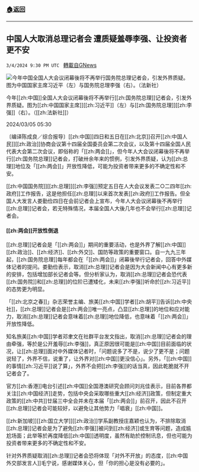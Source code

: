 ###  [:house:返回](README.md)
---


## 中国人大取消总理记者会 遭质疑羞辱李强、让投资者更不安
`3/4/2024 9:30 PM UTC ` [轉載自GNews](https://gnews.org/articles/2365000)

![今年中国全国人大会议闭幕後将不再举行国务院总理记者会，引发外界质疑。图为中国国家主席习近平（左）与国务院总理李强（右）。（法新社）](https://img.ltn.com.tw/Upload/news/600/2024/03/05/135.jpg "今年中国全国人大会议闭幕後将不再举行国务院总理记者会，引发外界质疑。图为中国国家主席习近平（左）与国务院总理李强（右）。（法新社）")

今年[[zh:中国]]全国人大会议闭幕後将不再举行[[zh:国务院总理]]记者会，引发外界质疑。图为[[zh:中国国家主席]][[zh:习近平]]（左）与[[zh:国务院总理]][[zh:李强]]（右）。（[[zh:法新社]]）

2024/03/05 05:30

〔编译陈成良／综合报导〕[[zh:中国]]四日和五日在[[zh:北京]]召开[[zh:中国人民]][[zh:政治]]协商会议第十四届全国委员会第二次会议，以及第十四届全国人民代表大会第二次会议，即俗称的「[[zh:两会]]」，但今年人大会议闭幕後将不再举行[[zh:国务院总理]]记者会，打破卅余年来的惯例，引发外界质疑，认为[[zh:总理]]地位及「[[zh:两会]]」开放性降低，可能为投资者带来更多的不确定性和不安。

[[zh:中国国务院]][[zh:总理]][[zh:李强]]预定五日在人大会议发表二○二四年[[zh:政府]]工作报告，这是他担任[[zh:总理]]以来首次发表[[zh:政府]]工作报告。但全国人大发言人娄勤俭四日在会前记者会上宣布，今年人大会议闭幕後不再举行[[zh:总理]]记者会，若无特殊情况，本届全国人大後几年也不会举行[[zh:总理]]记者会。

#### [[zh:两会]]开放性倒退

[[zh:总理]]记者会是「[[zh:两会]]」期间的重要活动，也是外界了解[[zh:中国]][[zh:政治]]、[[zh:经济]]、[[zh:外交]]、国防等政策的重要窗口。自一九九三年起，[[zh:国务院总理]]每年都会在「[[zh:两会]]」闭幕後举行记者会，回答中外媒体记者的提问。娄勤俭表示，取消[[zh:总理]]记者会是因为大会新闻中心有更多新的安排，包括增加部长记者会等。但分析家认为，取消[[zh:总理]]记者会恐代表[[zh:国务院]]和[[zh:总理]]的位阶已遭矮化，未来[[zh:李强]]听命於[[zh:习近平]]的态势更为明显。

「[[zh:北京之春]]」杂志荣誉主编、旅美[[zh:中国]]学者[[zh:胡平]]告诉[[zh:中央社]]，[[zh:总理]]记者会是[[zh:两会]]唯一亮点，凸显[[zh:总理]]的地位和应对能力，取消[[zh:总理]]记者会意味着[[zh:总理]]地位降低，也意味着「[[zh:两会]]」开放性降低。

知名旅美[[zh:中国]]学者邓聿文在社群平台发文指出，取消[[zh:总理]]记者会的理由牵强，等於是公开羞辱[[zh:李强]]，真正原因很可能是[[zh:中国]]目前面临的状况，让[[zh:总理]]面对中外媒体记者时，「问题说多了不是，说少了更不是；问题说轻了，外界不信，说重了，让外界对[[zh:中国]]更没信心」。另外，「[[zh:中国]]的事情[[zh:习近平]]说了算」，外界不会把[[zh:李强]]的话当真，因此乾脆就不开记者会了。

官方[[zh:香港]]电台引述[[zh:中国]]全国港澳研究会顾问刘兆佳表示，目前各界都关注[[zh:中国经济]]走势，包括中央会采取哪些重大[[zh:经济]]政策，但制定重大政策的[[zh:中共]]廿届三中全会并未在本届「[[zh:两会]]」前召开，因此不召开[[zh:总理]]记者会可能较好，以避免让其他势力「唱衰」[[zh:中国]]。

[[zh:新加坡]][[zh:国立大学]][[zh:政治]]学系副教授庄嘉颖也认为，不排除取消[[zh:总理]]记者会是为了避免[[zh:李强]]被问到[[zh:经济]]或生育等问题，造成尴尬场面；此举等於再度降低[[zh:中国]]透明度，虽然有助於控制讯息，但也可能为投资者带来更多的不确定性和不安。

针对外界质疑取消[[zh:总理]]记者会恐将体现「对外不开放」的态度，[[zh:中国外交部发言人]]毛宁说，感谢媒体关心，但「你的担心是没有必要的」。
